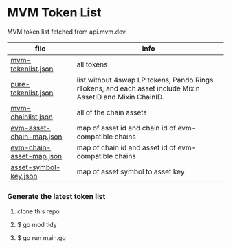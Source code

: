 # MVM Token List

MVM token list fetched from api.mvm.dev.

| file | info |
-------------------------------------------|------------|
| [mvm-tokenlist.json](mvm-tokenlist.json) | all tokens |
| [pure-tokenlist.json](pure-tokenlist.json) | list without 4swap LP tokens, Pando Rings rTokens, and each asset include Mixin AssetID and Mixin ChainID.|
| [mvm-chainlist.json](mvm-chainlist.json)| all of the chain assets |
| [evm-asset-chain-map.json](evm-asset-chain-map.json)| map of asset id and chain id of evm-compatible chains |
| [evm-chain-asset-map.json](evm-chain-asset-map.json)| map of chain id and asset id of evm-compatible chains |
| [asset-symbol-key.json](asset-symbol-key.json)| map of asset symbol to asset key|


### Generate the latest token list

1. clone this repo

2. $ go mod tidy

3. $ go run main.go
